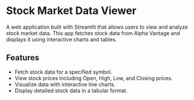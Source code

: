 # Stock Market Data Viewer

A web application built with Streamlit that allows users to view and analyze stock market data. This app fetches stock data from Alpha Vantage and displays it using interactive charts and tables.

## Features

- Fetch stock data for a specified symbol.
- View stock prices including Open, High, Low, and Closing prices.
- Visualize data with interactive line charts.
- Display detailed stock data in a tabular format.
